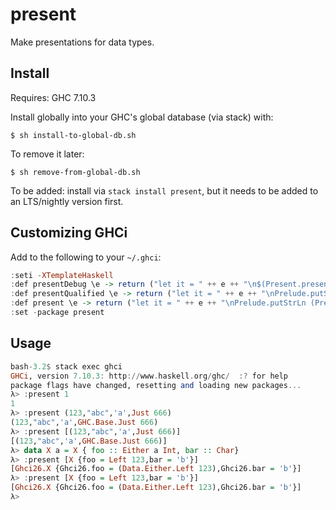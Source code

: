 present
=======

Make presentations for data types.

## Install

Requires: GHC 7.10.3

Install globally into your GHC's global database (via stack) with:

```
$ sh install-to-global-db.sh
```

To remove it later:

```
$ sh remove-from-global-db.sh
```

To be added: install via `stack install present`, but it needs to be
added to an LTS/nightly version first.

## Customizing GHCi

Add to the following to your `~/.ghci`:

``` haskell
:seti -XTemplateHaskell
:def presentDebug \e -> return ("let it = " ++ e ++ "\n$(Present.presentIt)")
:def presentQualified \e -> return ("let it = " ++ e ++ "\nPrelude.putStrLn (Present.toShow True $(Present.presentIt))")
:def present \e -> return ("let it = " ++ e ++ "\nPrelude.putStrLn (Present.toShow False $(Present.presentIt))")
:set -package present
```

## Usage

``` haskell
bash-3.2$ stack exec ghci
GHCi, version 7.10.3: http://www.haskell.org/ghc/  :? for help
package flags have changed, resetting and loading new packages...
λ> :present 1
1
λ> :present (123,"abc",'a',Just 666)
(123,"abc",'a',GHC.Base.Just 666)
λ> :present [(123,"abc",'a',Just 666)]
[(123,"abc",'a',GHC.Base.Just 666)]
λ> data X a = X { foo :: Either a Int, bar :: Char}
λ> :present [X {foo = Left 123,bar = 'b'}]
[Ghci26.X {Ghci26.foo = (Data.Either.Left 123),Ghci26.bar = 'b'}]
λ> :present [X {foo = Left 123,bar = 'b'}]
[Ghci26.X {Ghci26.foo = (Data.Either.Left 123),Ghci26.bar = 'b'}]
λ>
```
